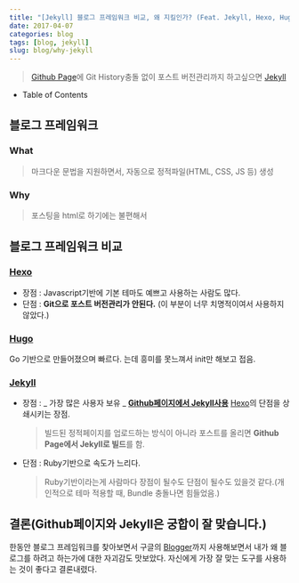 ```yaml
---
title: "[Jekyll] 블로그 프레임워크 비교, 왜 지킬인가? (Feat. Jekyll, Hexo, Hugo)"
date: 2017-04-07
categories: blog
tags: [blog, jekyll]
slug: blog/why-jekyll
---
```


> [Github Page](https://pages.github.com)에 Git History충돌 없이 포스트 버전관리까지 하고싶으면 [Jekyll](https://jekyllrb-ko.github.io)

- Table of Contents

## 블로그 프레임워크

### What

> 마크다운 문법을 지원하면서, 자동으로 정적파일(HTML, CSS, JS 등) 생성

### Why

> 포스팅을 html로 하기에는 불편해서

## 블로그 프레임워크 비교

### [Hexo](http://hexo.io)

- 장점 : Javascript기반에 기본 테마도 예쁘고 사용하는 사람도 많다.
- 단점 : **Git으로 포스트 버전관리가 안된다.** (이 부분이 너무 치명적이여서 사용하지 않았다.)

### [Hugo](https://gohugo.io)

Go 기반으로 만들어졌으며 빠르다. 는데 흥미를 못느껴서 init만 해보고 접음.

### [Jekyll](https://jekyllrb-ko.github.io)

- 장점 :
  _ 가장 많은 사용자 보유
  _ **[Github페이지에서 Jekyll사용](https://help.github.com/articles/using-jekyll-as-a-static-site-generator-with-github-pages/)** [Hexo](#1-hexo)의 단점을 상쇄시키는 장점.
  > 빌드된 정적페이지를 업로드하는 방식이 아니라 포스트를 올리면 **Github Page에서 Jekyll로 빌드**를 함.
- 단점 : Ruby기반으로 속도가 느리다.
  > Ruby기반이라는게 사람마다 장점이 될수도 단점이 될수도 있을것 같다.(개인적으로 테마 적용할 때, Bundle 충돌나면 힘들었음.)

## 결론(Github페이지와 Jekyll은 궁합이 잘 맞습니다.)

한동안 블로그 프레임워크를 찾아보면서 구글의 [Blogger](https://www.blogger.com/)까지 사용해보면서 내가 왜 블로그를 하려고 하는가에 대한 자괴감도 맛보았다. 자신에게 가장 잘 맞는 도구를 사용하는 것이 좋다고 결론내렸다.

